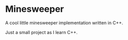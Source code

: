 # Minesweeper
A cool little minesweeper implementation written in C++. 

Just a small project as I learn C++.
